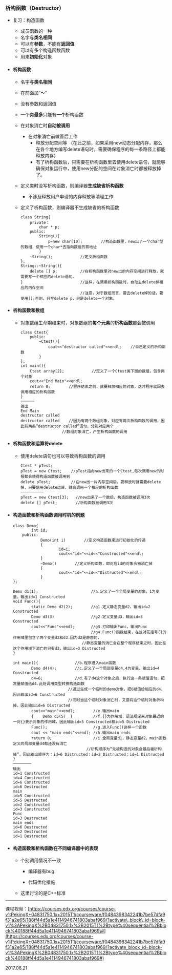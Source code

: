 ### 析构函数（Destructor）

* 复习：构造函数

  * 成员函数的一种
  * 名字**与类名相同**
  * 可以有**参数**，不能有**返回值**
  * 可以有多个构造函数函数
  * 用来**初始化**对象

* #### 析构函数

  * 名字**与类名相同**
  * 在前面加“**～**”
  * 没有参数和返回值
  * 一个类**最多**只能有**一个**析构函数
  * 在对象消亡时**自动被调用**
    * 在对象消亡前做善后工作
      * 释放分配空间等 （在此之前，如果采用new动态分配内存，那么在各个地方编写delete语句时，需要确保程序的每一条路径上都能释放内存）
      * 有了析构函数后，只需要在析构函数里去使用delete语句，就能够确保对象运行中，使用new分配的空间在对象消亡时都被释放掉了。
  * 定义类时没写析构函数，则编译器**生成缺省析构函数**
    * 不涉及释放用户申请的内存释放等清理工作
  * 定义了析构函数，则编译器不生成缺省的析构函数

    ```
    class String{
        private：
            char * p;
        public:
            String(){
                p=new char[10];        //构造函数里，new出了一个char型的数组，使用一个char*去指向数组的首地址
            }
        ~String();            //定义析构函数
    };
    String::~String(){
        delete [] p;          //在析构函数里对new出的内存空间进行释放，就需要写一个相应的delete语句。
    }                         //这样，在调用析构函数时，自动去delete掉相应的内存空间
                              //注意，对于数组而言，要去delete掉的话，要使用[];否则，只写delete p，只是delete一个对象。
    ```
* #### 析构函数和数组

  * 对象数组生命期结束时，对象数组的**每个元素**的**析构函数**都会被调用

    ```
    class Ctest{
        public:
            ~Ctest(){
                cout<<"destructor called"<<endl;    //自己定义的析构函数
            } 
    };
    int main(){
        Ctest array[2];            //定义了一个Ctest类下面的数组，包含两个对象
        cout<<"End Main"<<endl;
        return 0;        //程序结束之前，就要释放相应的对象，这时程序就回去调用相应的析构函数
    }
    ——————
    输出
    End Main
    destructor called
    destructor called    //因为有两个数组对象，对应有两次析构函数的调用，因此有两条“destructor called”语句，分别对应两个
                      //数组对象消亡，产生析构函数的调用
    ```
* #### 析构函数和运算符delete

  * 使用delete语句也可以导致析构函数的调用

    ```
    Ctest * pTest;
    pTest = new Ctest;    //pTest指向new出来的一个Ctest,每次调用new的时候都会使得构造函数被调用到
    delete pTest;         //在new出一片内存空间后，要释放时就需要delete掉，只要使用delete运算，就会调用一个相应的析构函数
    ——————————
    pTest = new Ctest[3];   //new出来了一个数组，构造函数被调用3次
    delete [] pTest;        //析构函数被调用3次
    ```
* #### 构造函数和析构函数调用时机的例题

  ```
  class Demo{
          int id;
      public:
              Demo(int i)        //定义构造函数来进行初始化的传递
              {
                      id=i;
                      cout<<"id="<<id<<"Constructed"<<endl;
              }
              ~Demo()        //定义析构函数，即对应id的对象会被消亡掉
              {
                      cout<<"id="<<id<<"Distructed"<<endl;
              }
  };

  Demo d1(1);                       //a.定义了一个全局变量的对象，1为变量，输出id=1 Constructed
  void Func(){
          static Demo d2(2);        //g1.定义静态变量d2，输出id=2 Constructed
          Demo d3(3)                //g2.定义变量d3，输出id=3 Constructed
          cout<<"Func"<<endl;       //g3.打印输出Func，输出Func
                                    //g4.Func()函数结束，在这对花括号{}的作用域里包含了两个变量d2和d3.因为d2是静态的，
                                //静态变量的消亡会在整个程序结束之时，因此在这个作用域下消亡的只有d3，输出id=3 Distructed
  }

  int main(){                //b.程序进入main函数
          Demo d4(4);        //c.定义了一个局部变量d4,4为变量，输出id=4 Constructed
          d4=6;              //d.有了d4这个对象之后，执行这一条赋值语句，把常量赋值给d4.此处调用类型转换构造函数
                          //通过生成一个临时的demo对象，把6赋值给相应的d4，因此输出id=6 Constructed
                          //同时当这个临时对象消亡时，又要将这个临时对象析构掉，因此输出id=6 Distructed
          cout<<"main"<<endl;        //e.输出main
          {    Demo d5(5)  }         //f.{}为作用域，语法规定离对象最近的一对{}表示对象的作用域，因此输出id=5 Constructed和id=5 Distructed
          Func();                    //g.进入Func()这样一个函数
          cout << "main ends"<<endl; //h.输出main ends
          return 0;                  //i.全局变量d1，静态变量d2，main函数定义的局部变量d4都还没有消亡
                                  //析构顺序为“先被构造的对象会最后被析构掉”，因此输出顺序为：id=6 Distructed；id=2 Distructed；id=1 Distructed
  }
  ————————
  输出
  id=1 Constructed
  id=4 Constructed
  id=6 Constructed
  id=6 Destructed
  main
  id=5 Constructed
  id=5 Destructed
  id=2 Constructed
  id=3 Constructed
  Func
  id=3 Destructed
  main ends
  id=6 Destructed
  id=2 Destructed
  id=1 Destructed
  ```
* #### 构造函数和析构函数在不同编译器中的表现

  * 个别调用情况不一致

    * 编译器有bug

    * 代码优化措施

  * 这里讨论的是C++标准

---

课程视频：[https://courses.edx.org/courses/course-v1:PekingX+04831750.1x+2015T1/courseware/f0484398342241b7be57dfa9f31a2e65/188ff44d5a1e4114946741803abaf969/?activate\_block\_id=block-v1%3APekingX%2B04831750.1x%2B2015T1%2Btype%40sequential%2Bblock%40188ff44d5a1e4114946741803abaf969\#](https://courses.edx.org/courses/course-v1:PekingX+04831750.1x+2015T1/courseware/f0484398342241b7be57dfa9f31a2e65/188ff44d5a1e4114946741803abaf969/?activate_block_id=block-v1%3APekingX%2B04831750.1x%2B2015T1%2Btype%40sequential%2Bblock%40188ff44d5a1e4114946741803abaf969#)

2017.06.21

